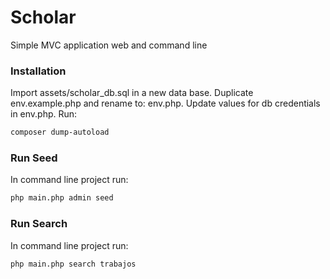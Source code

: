 # Scholar

Simple MVC application web and command line

### Installation

Import assets/scholar_db.sql in a new data base. 
Duplicate env.example.php and rename to: env.php. 
Update values for db credentials in env.php. 
Run:
```bash
composer dump-autoload
```

### Run Seed

In command line project run:
```bash
php main.php admin seed
```

### Run Search
In command line project run:
```bash
php main.php search trabajos
```
